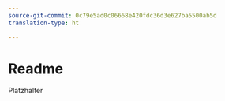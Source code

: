 ```yaml
---
source-git-commit: 0c79e5ad0c06668e420fdc36d3e627ba5500ab5d
translation-type: ht

---
```

# Readme

Platzhalter
